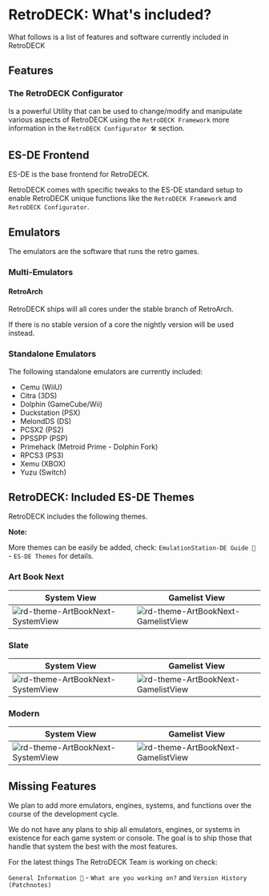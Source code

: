 # RetroDECK: What's included?

What follows is a list of features and software currently included in RetroDECK

## Features

### The RetroDECK Configurator

Is a powerful Utility that can be used to change/modify and manipulate various aspects of RetroDECK using the `RetroDECK Framework` more information in the `RetroDECK Configurator 🛠️` section.

## ES-DE Frontend

ES-DE is the base frontend for RetroDECK.

RetroDECK comes with specific tweaks to the ES-DE standard setup to enable RetroDECK unique functions like the `RetroDECK Framework` and `RetroDECK Configurator`.

## Emulators

The emulators are the software that runs the retro games.

### Multi-Emulators

#### RetroArch

RetroDECK ships will all cores under the stable branch of RetroArch.

If there is no stable version of a core the nightly version will be used instead.

### Standalone Emulators

The following standalone emulators are currently included:

- Cemu (WiiU)
- Citra (3DS)
- Dolphin (GameCube/Wii)
- Duckstation (PSX)
- MelondDS (DS)
- PCSX2 (PS2)
- PPSSPP (PSP)
- Primehack (Metroid Prime - Dolphin Fork)
- RPCS3 (PS3)
- Xemu (XBOX)
- Yuzu (Switch)

## RetroDECK: Included ES-DE Themes

RetroDECK includes the following themes.

**Note:**<br>

More themes can be easily be added, check: `EmulationStation-DE Guide 📘` - `ES-DE Themes` for details.

### Art Book Next

| System View | Gamelist View |
|----|----|
| ![rd-theme-ArtBookNext-SystemView](https://gitlab.com/es-de/themes/themes-list/-/raw/master/screenshots/art-book-next-es-de/art-book-next-es-de_01.jpg) | ![rd-theme-ArtBookNext-GamelistView](https://gitlab.com/es-de/themes/themes-list/-/raw/master/screenshots/art-book-next-es-de/art-book-next-es-de_04.jpg) |

### Slate

| System View | Gamelist View |
|----|----|
| ![rd-theme-ArtBookNext-SystemView](https://gitlab.com/es-de/themes/themes-list/-/raw/master/screenshots/slate-es-de/slate-es-de_01.jpg) | ![rd-theme-ArtBookNext-GamelistView](https://gitlab.com/es-de/themes/themes-list/-/raw/master/screenshots/slate-es-de/slate-es-de_04.jpg) |

### Modern

| System View | Gamelist View |
|----|----|
| ![rd-theme-ArtBookNext-SystemView](https://gitlab.com/es-de/themes/themes-list/-/raw/master/screenshots/modern-es-de/modern-es-de_01.jpg) | ![rd-theme-ArtBookNext-GamelistView](https://gitlab.com/es-de/themes/themes-list/-/raw/master/screenshots/modern-es-de/modern-es-de_02.jpg) |

## Missing Features

We plan to add more emulators, engines, systems, and functions over the course of the development cycle.

We do not have any plans to ship all emulators, engines, or systems in existence for each game system or console. The goal is to ship those that handle that system the best with the most features.

For the latest things The RetroDECK Team is working on check:

`General Information 📰` - `What are you working on?` and `Version History (Patchnotes)`
